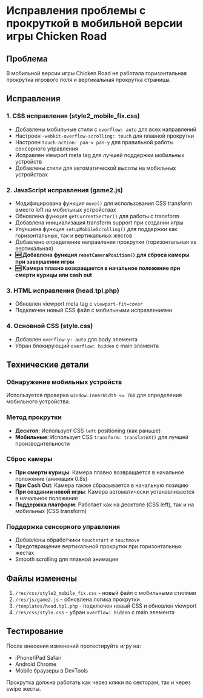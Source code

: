 # Исправления проблемы с прокруткой в мобильной версии игры Chicken Road

## Проблема
В мобильной версии игры Chicken Road не работала горизонтальная прокрутка игрового поля и вертикальная прокрутка страницы.

## Исправления

### 1. CSS исправления (style2_mobile_fix.css)
- Добавлены мобильные стили с `overflow: auto` для всех направлений
- Настроен `-webkit-overflow-scrolling: touch` для плавной прокрутки
- Настроен `touch-action: pan-x pan-y` для правильной работы сенсорного управления
- Исправлен viewport meta tag для лучшей поддержки мобильных устройств
- Добавлены стили для автоматической высоты на мобильных устройствах

### 2. JavaScript исправления (game2.js)
- Модифицирована функция `move()` для использования CSS transform вместо left на мобильных устройствах
- Обновлена функция `getCurrentSector()` для работы с transform
- Добавлена инициализация transform support при создании игры
- Улучшена функция `setupMobileScrolling()` для поддержки как горизонтальных, так и вертикальных жестов
- Добавлено определение направления прокрутки (горизонтальная vs вертикальная)
- **🆕 Добавлена функция `resetCameraPosition()` для сброса камеры при завершении игры**
- **🆕 Камера плавно возвращается в начальное положение при смерти курицы или cash out**

### 3. HTML исправления (head.tpl.php)
- Обновлен viewport meta tag с `viewport-fit=cover`
- Подключен новый CSS файл с мобильными исправлениями

### 4. Основной CSS (style.css)
- Добавлен `overflow-y: auto` для body элемента
- Убран блокирующий `overflow: hidden` с main элемента

## Технические детали

### Обнаружение мобильных устройств
Используется проверка `window.innerWidth <= 760` для определения мобильного устройства.

### Метод прокрутки
- **Десктоп**: Использует CSS `left` positioning (как раньше)
- **Мобильные**: Использует CSS `transform: translateX()` для лучшей производительности

### Сброс камеры
- **При смерти курицы**: Камера плавно возвращается в начальное положение (анимация 0.8s)
- **При Cash Out**: Камера также сбрасывается в начальную позицию
- **При создании новой игры**: Камера автоматически устанавливается в начальное положение
- **Поддержка платформ**: Работает как на десктопе (CSS left), так и на мобильных (CSS transform)

### Поддержка сенсорного управления
- Добавлены обработчики `touchstart` и `touchmove`
- Предотвращение вертикальной прокрутки при горизонтальных жестах
- Smooth scrolling для плавной анимации

## Файлы изменены
1. `/res/css/style2_mobile_fix.css` - новый файл с мобильными стилями
2. `/res/js/game2.js` - обновлена логика прокрутки
3. `/templates/head.tpl.php` - подключен новый CSS и обновлен viewport
4. `/res/css/style.css` - убран `overflow: hidden` с main элемента

## Тестирование
После внесения изменений протестируйте игру на:
- iPhone/iPad Safari
- Android Chrome
- Mobile браузеры в DevTools

Прокрутка должна работать как через клики по секторам, так и через swipe жесты.
